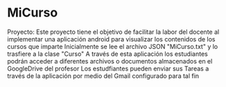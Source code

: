 # MiCurso
Proyecto: Este proyecto tiene el objetivo de facilitar la labor del docente al implementar una aplicación android para visualizar los contenidos de los cursos
que imparte
Inicialmente se lee el archivo JSON "MiCurso.txt" y lo trasfiere a la clase "Curso" 
A través de esta aplicación los estudiantes podrán acceder a diferentes archivos o documentos almacenados en el GoogleDrive del profesor
Los estudfiantes pueden enviar sus Tareas a través de la aplicación por medio del Gmail configurado para tal fin
